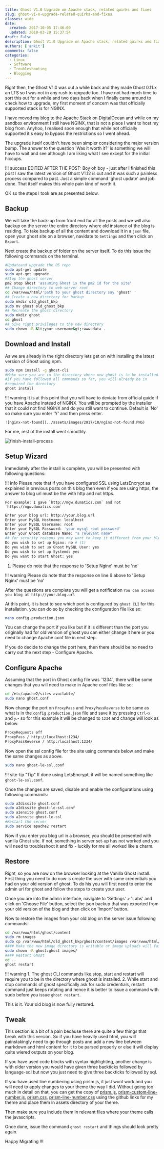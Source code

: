 ```yaml
---
title: Ghost V1.0 Upgrade on Apache stack, related quirks and fixes
slug: ghost-v1-0-upgrade-related-quirks-and-fixes
classes: wide
date: 
  created: 2017-10-05 17:46:00
  updated: 2018-03-29 15:37:54
draft: False
description: Ghost V1.0 Upgrade on Apache stack, related quirks and fixes
authors: ['ankit']
comments: false
categories:
  - Linux
  - Software
  - Troubleshooting
  - Blogging
---
```


Right then, the Ghost V1.0 was out a while back and they made Ghost 0.11.x an LTS so I was not in any rush to upgrade too. I have not had much time to sort this out for a while and two days back when I finally came around to check how to upgrade, my first moment of concern was that officially supported stack is for NGINX.

I have moved my blog to the Apache Stack on DigitalOcean and while on my sandbox environment I still have NGINX, that is not a place I want to host my blog from. Anyhoo, I realised soon enough that while not officially supported it s easy to bypass the restrictions so I went ahead.

The upgrade itself couldn't have been simpler considering the major version bump. The answer to the question 'Was it worth it?' is something we will have to wait and see although I am liking what I see except for the initial hiccups.

!!! success
	EDITED AFTER THE POST: Boy oh boy - just after I finished this post I saw the latest version of Ghost V1.12 is out and it was such a painless process compared to past. Just a simple command 'ghost update' and job done. That itself makes this whole pain kind of worth it.


OK so the steps I took are as presented below.

<!-- more -->

## Backup

We will take the back-up from front end for all the posts and we will also backup on the server the entire directory where old instance of the blog is residing. To take backup of all the content and download it in a `json` file, open your ghost site on a browser, navidate to `Settings` and then click on `Export`.

Next create the backup of folder on the server itself. To do this issue the following commands on the terminal.

```bash linenums="1"
#Updateand upgrade the OS repo
sudo apt-get update
sudo apt-get upgrade
#Stop the ghost server
pm2 stop Ghost 'assuming Ghost is the pm2 id for the site'
## Change directory to web-server root
cd /var/www/html/'path to your ghost directory say 'ghost' '
## Create a new directory for backup
sudo mkdir old_ghost_bkp
sudo mv ghost old_ghost_bkp
## Recreate the ghost directory
sudo mkdir ghost
cd ghost
## Give right privileges to the new directory
sudo chown -R &lt;your username&gt;:www-data .
```

## Download and Install

As we are already in the right directory lets get on with installing the latest version of Ghost using npm.

```bash linenums="1"
sudo npm install -g ghost-cli
#Make sure you are in the directory where new ghost is to be installed.
#If you have followed all commands so far, you will already be in 
#required the directory
ghost install
```

!!! warning
	It is at this point that you will have to deviate from official guide if you have Apache instead of NGINX. You will be prompted by the installer that it could not find NGINX and do you still want to continue. Default is 'No' so make sure you enter 'Y' and then press enter.
	
	![nginx-not-found](../assets/images/2017/10/nginx-not-found.PNG)


For me, rest of the install went smoothly.

![finish-install-process](../assets/images/2017/10/finish-install-process.PNG)

## Setup Wizard

Immediately after the install is complete, you will be presented with following questions:

!!! info
	Please note that if you have configured SSL using LetsEncrypt as explained in previous posts on this blog then even if you are using https, the answer to blog url must be the with http and not https.
	
	For example: I gave `http://mgw.dumatics.com` and not `https://mgw.dumatics.com`


```bash linenums="1"
Enter your blog url: http://your.blog.url
Enter your MySQL Hostname: localhost
Enter your MySQL Username: root
Enter your MySQL Password: 'your mysql root password'
Enter your Ghost database Name: "a relevant name" 
## for security reasons you may want to keep it different from your blog name";
Do you wish to set up Nginx: no # (1)
Do you wish to set uo Ghost MySQL User: yes
Do you wish to set up Systemd: yes
Do you want to start Ghost: yes
```

1. Please do note that the response to 'Setup Nginx' must be 'no'

!!! warning
	Please do note that the response on line 6 above to 'Setup Nginx' must be 'no'


After the questions are complete you will get a notification `You can access you blog at http://your.blog.url`

At this point, it is best to see which port is configured by `ghost CLI` for this installation. you can do so by checking the configuration file like so:

```bash
nano config.production.json
```

You can change the port if you like but if it is different than the port you originally had for old version of ghost you can either change it here or you need to change Apache conf file in next step.

If you do decide to change the port here, then there should be no need to carry out the next step - Configure Apache.

<h2 id="configureapache">Configure Apache</h2>
Assuming that the port in Ghost config file was `1234`, there will be some changes that you will need to make in Apache conf files like so:

```bash linenums="1"
cd /etc/apache2/sites-available/
sudo nano ghost.conf
```

Now change the port on `ProxyPass` and `ProxyPassReverse` to be same as what is in the `config.production.json` file and save it by pressing `Ctrl+x` and `y`.- so for this example it will be changed to `1234` and change will look as below:

```html linenums="1"
ProxyRequests off
ProxyPass / http://localhost:1234/
ProxyPassReverse / http:/localhost:1234/
```

Now open the ssl config file for the site using commands below and make the same changes as above.

```bash
sudo nano ghost-le-ssl.conf
```

!!! site-tip "Tip"
	If done using LetsEncrypt, it will be named something like `ghost-le-ssl.conf`.

Once the changes are saved, disable and enable the configurations using following commands:

```bash linenums="1"
sudo a2dissite ghost.conf
sudo a2dissite ghost-le-ssl.conf
sudo a2ensite ghost.conf
sudo a2ensite ghost-le-ssl
#Restart the server
sudo service apache2 restart
```

Now if you enter you blog url in a browser, you should be presented with vanilla Ghost site. If not, something in server set-up has not worked and you will need to troubleshoot it and fix - luckily for me all worked like a charm.

## Restore

Right, so you are now on the browser looking at the Vanilla Ghost install. First thing you need to do now is create the user with same credentials you had on your old version of ghost. To do his you will first need to enter the admin url for ghost and follow the steps to create your user.

Once you are into the admin interface, navigate to 'Settings' > 'Labs' and click on 'Choose File' button, select the json backup that was exported from your old version of the blog and then click on 'Import' button.

Now to restore the images from your old blog on the server issue following commands:

```bash linenums="1"
cd /var/www/html/ghost/content
sudo rm images
sudo cp /var/www/html/old_ghost_bkp/ghost/content/images /var/www/html/ghost/content/
#### Make the new image directory is writable or image uploads will fail
sudo chown -R ghost:ghost images/
#### Restart Ghost
cd ..
ghost restart
```

!!! warning
	1. The ghost CLI commands like stop, start and restart will require you to be in the directory where ghost is installed.
	2. While start and stop commands of ghost specifically ask for sudo credentials, restart command just keeps rotating and hence it is better to issue a command with sudo before you issue `ghost restart`. 

This is it. Your old blog is now fully restored.

## Tweak

This section is a bit of a pain because there are quite a few things that break with this version. So if you have heavily used html, you will painstakingly need to go through posts and add a new line between markdown and html content for it to be parsed properly or else it will display quite wiered outputs on your blog.

If you have used code blocks with syntax highlighting, another change is with older version you would have given three backticks followed by language-sql but now you just need to give three backticks followed by sql.

If you have used line numbering using prism.js, it just wont work and you will need to apply changes to your theme the way I did. Without going too much in detail on that, you can get the copy of [prism.js](https://github.com/pubmania/scrawl/blob/master/assets/js/prism.js), [prism-custom-line-number.js](https://github.com/pubmania/scrawl/blob/master/assets/js/prism-custom-line-numbers.js), [prism.css](https://github.com/pubmania/scrawl/blob/master/assets/css/prism.css), [prism-line-number.css](https://github.com/pubmania/scrawl/blob/master/assets/css/prism-line-numbers.css) using the github links for my theme and place them in assets directory of your theme. 

Then make sure you include them in relevant files where your theme calls the javascripts.

Once done, issue the command `ghost restart` and things should look pretty again.

Happy Migrating !!!